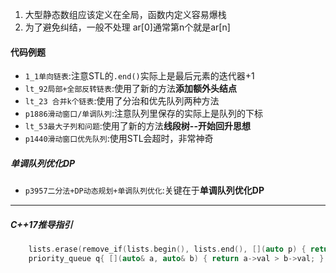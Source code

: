 1. 大型静态数组应该定义在全局，函数内定义容易爆栈
2. 为了避免纠结，一般不处理 ar[0]通常第n个就是ar[n]

#### 代码例题
- `1_1单向链表`:注意STL的`.end()`实际上是最后元素的迭代器+1
- `lt_92局部+全部反转链表`:使用了新的方法**添加额外头结点**
- `lt_23 合并k个链表`:使用了分治和优先队列两种方法
- `p1886滑动窗口/单调队列`:注意队列里保存的实际上是队列的下标
- `lt_53最大子列和问题`:使用了新的方法**线段树--开始回升思想**
- `p1440滑动窗口优先队列`:使用STL会超时，非常神奇
##### 单调队列优化DP
- `p3957二分法+DP动态规划+单调队列优化`:关键在于**单调队列优化DP**
---

##### C++17推导指引
```cpp
    lists.erase(remove_if(lists.begin(), lists.end(), [](auto p) { return !p; }), lists.end());
    priority_queue q{ [](auto& a, auto& b) { return a->val > b->val; }, lists };
```
